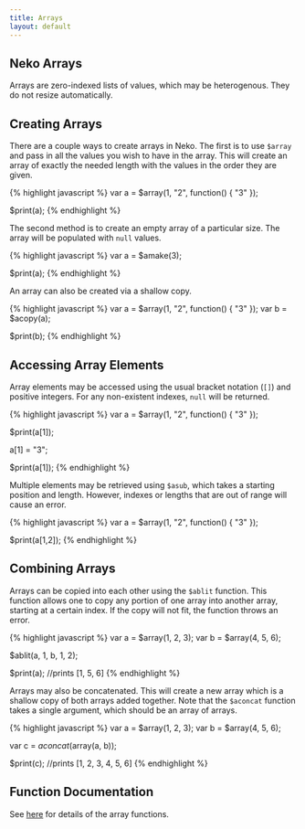 ```yaml
---
title: Arrays
layout: default
---
```


## Neko Arrays

Arrays are zero-indexed lists of values, which may be heterogenous. They do not resize automatically.

## Creating Arrays

There are a couple ways to create arrays in Neko. The first is to use `$array` and pass in all the values you wish to have in the array. This will create an array of exactly the needed length with the values in the order they are given.

{% highlight javascript %}
var a = $array(1, "2", function() { "3" });

$print(a);
{% endhighlight %}

The second method is to create an empty array of a particular size. The array will be populated with `null` values.

{% highlight javascript %}
var a = $amake(3);

$print(a);
{% endhighlight %}

An array can also be created via a shallow copy.

{% highlight javascript %}
var a = $array(1, "2", function() { "3" });
var b = $acopy(a);

$print(b);
{% endhighlight %}

## Accessing Array Elements

Array elements may be accessed using the usual bracket notation (`[]`) and positive integers. For any non-existent indexes, `null` will be returned.

{% highlight javascript %}
var a = $array(1, "2", function() { "3" });

$print(a[1]);

a[1] = "3";

$print(a[1]);
{% endhighlight %}

Multiple elements may be retrieved using `$asub`, which takes a starting position and length. However, indexes or lengths that are out of range will cause an error.

{% highlight javascript %}
var a = $array(1, "2", function() { "3" });

$print(a[1,2]);
{% endhighlight %}

## Combining Arrays

Arrays can be copied into each other using the `$ablit` function. This function allows one to copy any portion of one array into another array, starting at a certain index. If the copy will not fit, the function throws an error.

{% highlight javascript %}
var a = $array(1, 2, 3);
var b = $array(4, 5, 6);

$ablit(a, 1, b, 1, 2);

$print(a); //prints [1, 5, 6]
{% endhighlight %}

Arrays may also be concatenated. This will create a new array which is a shallow copy of both arrays added together. Note that the `$aconcat` function takes a single argument, which should be an array of arrays.

{% highlight javascript %}
var a = $array(1, 2, 3);
var b = $array(4, 5, 6);

var c = $aconcat($array(a, b));

$print(c); //prints [1, 2, 3, 4, 5, 6]
{% endhighlight %}

## Function Documentation

See [here](http://nekovm.org/doc/view/builtins) for details of the array functions.
